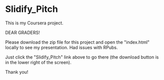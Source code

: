 # Slidify_Pitch
This is my Coursera project.

DEAR GRADERS!

Please download the zip file for this project and open the "index.html" locally to see my presentation.  Had issues with RPubs.

Just click the "Slidify_Pitch" link above to go there (the download button is in the lower right of the screen).


Thank you!
